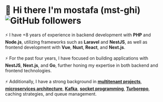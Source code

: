 # 👋 Hi there I'm mostafa (mst-ghi)  ![GitHub followers](https://img.shields.io/github/followers/mst-ghi)
⚡ I have +8 years of experience in backend development with <b>PHP</b> and <b>Node.js</b>, utilizing frameworks such as <b>Laravel</b> and <b>NestJS</b>, as well as frontend development with <b>Vue</b>, <b>Nuxt</b>, <b>React</b>, and <b>Next.js</b>. 
<br><br>⚡ For the past four years, I have focused on building applications with <b>NestJS</b>, <b>Next.js</b>, and <b>Go</b>, further honing my expertise in both backend and frontend technologies. 
<br><br>⚡ Additionally, I have a strong background in <b><a href="https://en.wikipedia.org/wiki/Multitenancy" target="_blank">multitenant projects</a></b>, <b><a href="https://en.wikipedia.org/wiki/Microservices" target="_blank">microservices architecture</a></b>, <b><a href="https://kafka.apache.org/" target="_blank">Kafka</a></b>, <b><a href="https://en.wikipedia.org/wiki/Socket_programming" target="_blank">socket programming</a></b>, <b><a href="https://turbo.build/repo" target="_blank">Turborepo</a></b>, caching strategies, and queue management. 
